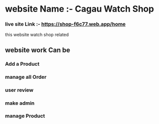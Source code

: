 # website Name :- Cagau Watch Shop

### live site Link :- https://shop-f6c77.web.app/home

this website watch shop related 

##  website  work Can be 
### Add a Product
### manage all Order
### user review 
### make admin 
### manage Product



